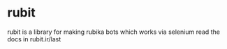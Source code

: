 # rubit
rubit is a library for making rubika bots
which works via selenium
read the docs in rubit.ir/last
